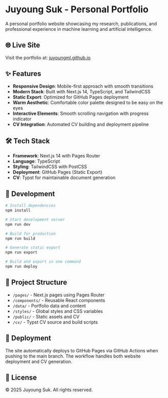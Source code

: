 # Juyoung Suk - Personal Portfolio

A personal portfolio website showcasing my research, publications, and professional experience in machine learning and artificial intelligence.

## 🌐 Live Site

Visit the portfolio at: [juyoungml.github.io](https://juyoungml.github.io)

## ✨ Features

- **Responsive Design**: Mobile-first approach with smooth transitions
- **Modern Stack**: Built with Next.js 14, TypeScript, and TailwindCSS
- **Static Export**: Optimized for GitHub Pages deployment
- **Warm Aesthetic**: Comfortable color palette designed to be easy on the eyes
- **Interactive Elements**: Smooth scrolling navigation with progress indicator
- **CV Integration**: Automated CV building and deployment pipeline

## 🛠️ Tech Stack

- **Framework**: Next.js 14 with Pages Router
- **Language**: TypeScript
- **Styling**: TailwindCSS with PostCSS
- **Deployment**: GitHub Pages (Static Export)
- **CV**: Typst for maintainable document generation

## 🚀 Development

```bash
# Install dependencies
npm install

# Start development server
npm run dev

# Build for production
npm run build

# Generate static export
npm run export

# Build and export in one command
npm run deploy
```

## 📁 Project Structure

- `/pages/` - Next.js pages using Pages Router
- `/components/` - Reusable React components
- `/data/` - Portfolio data and content
- `/styles/` - Global styles and CSS variables
- `/public/` - Static assets and CV
- `/cv/` - Typst CV source and build scripts

## 🔄 Deployment

The site automatically deploys to GitHub Pages via GitHub Actions when pushing to the main branch. The workflow handles both website deployment and CV generation.

## 📄 License

© 2025 Juyoung Suk. All rights reserved.